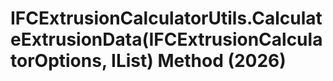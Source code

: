 # IFCExtrusionCalculatorUtils.CalculateExtrusionData(IFCExtrusionCalculatorOptions, IList<Face>) Method (2026)

﻿